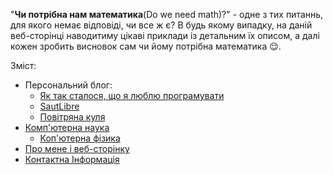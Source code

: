 "__Чи потрібна нам математика__(Do we need math)?" -  одне з тих питаннь, для якого немає відповіді, чи все ж є? В будь якому випадку, на даній веб-сторінці наводитиму цікаві приклади із детальним їх описом, а далі кожен зробить висновок сам чи йому потрібна математика :relieved:.

Зміст:
 - Персональний блог:
     - [Як так сталося, що я люблю програмувати](./PersonalBlog/hello-world.md)
     - [SautLibre](./PersonalBlog/saut-libre-parkour-team.md)
     - [Повітряна куля](./PersonalBlog/hot_air_baloon.md)
 - [Комп'ютерна наука](WhatToLearn.md)
     - [Коп'ютерна фізика](computationla-physics.md)
 - [Про мене і веб-сторінку](./about.md)
 - [Контактна Інформація](./contact.md)
